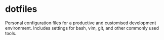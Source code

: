 # dotfiles
Personal configuration files for a productive and customised development environment. Includes settings for bash, vim, git, and other commonly used tools.
